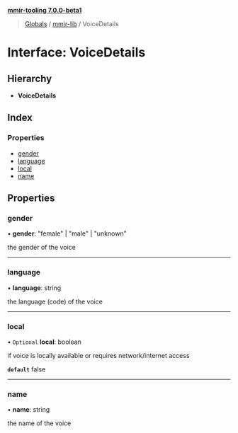 **[mmir-tooling 7.0.0-beta1](../README.md)**

> [Globals](../README.md) / [mmir-lib](../modules/mmir_lib.md) / VoiceDetails

# Interface: VoiceDetails

## Hierarchy

* **VoiceDetails**

## Index

### Properties

* [gender](mmir_lib.voicedetails.md#gender)
* [language](mmir_lib.voicedetails.md#language)
* [local](mmir_lib.voicedetails.md#local)
* [name](mmir_lib.voicedetails.md#name)

## Properties

### gender

•  **gender**: \"female\" \| \"male\" \| \"unknown\"

the gender of the voice

___

### language

•  **language**: string

the language (code) of the voice

___

### local

• `Optional` **local**: boolean

if voice is locally available or requires network/internet access

**`default`** false

___

### name

•  **name**: string

the name of the voice
